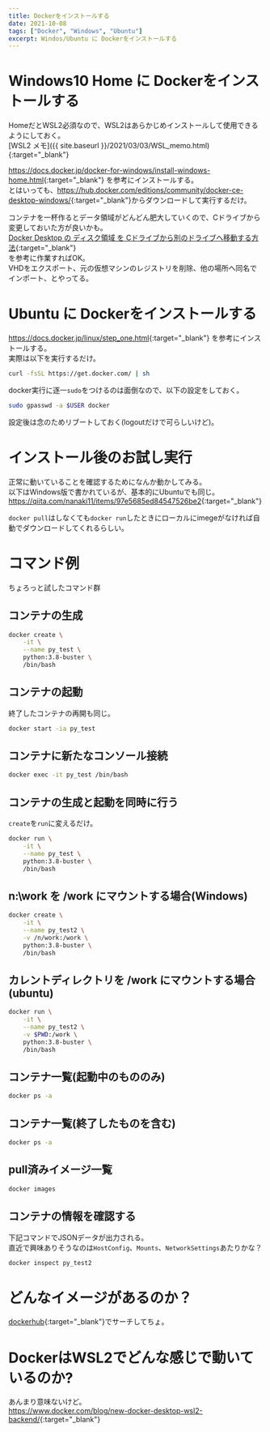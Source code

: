 ```yaml
---
title: Dockerをインストールする
date: 2021-10-08
tags: ["Docker", "Windows", "Ubuntu"]
excerpt: Windos/Ubuntu に Dockerをインストールする
---
```


# Windows10 Home に Dockerをインストールする
HomeだとWSL2必須なので、WSL2はあらかじめインストールして使用できるようにしておく。  
[WSL2 メモ]({{ site.baseurl }}/2021/03/03/WSL_memo.html){:target="_blank"}   

 <https://docs.docker.jp/docker-for-windows/install-windows-home.html>{:target="_blank"} を参考にインストールする。   
とはいっても、<https://hub.docker.com/editions/community/docker-ce-desktop-windows/>{:target="_blank"}からダウンロードして実行するだけ。  


コンテナを一杯作るとデータ領域がどんどん肥大していくので、Cドライブから変更しておいた方が良いかも。  
[Docker Desktop の ディスク領域 を Cドライブから別のドライブへ移動する方法](https://nosubject.io/windowsdocker-desktop-move-disk-image/){:target="_blank"}  
を参考に作業すればOK。  
VHDをエクスポート、元の仮想マシンのレジストリを削除、他の場所へ同名でインポート、とやってる。  


# Ubuntu に Dockerをインストールする
 <https://docs.docker.jp/linux/step_one.html>{:target="_blank"} を参考にインストールする。   
実際は以下を実行するだけ。  
```bash
curl -fsSL https://get.docker.com/ | sh
```

docker実行に逐一``sudo``をつけるのは面倒なので、以下の設定をしておく。  
```bash
sudo gpasswd -a $USER docker
```
設定後は念のためリブートしておく(logoutだけで可らしいけど)。  


# インストール後のお試し実行
正常に動いていることを確認するためになんか動かしてみる。  
以下はWindows版で書かれているが、基本的にUbuntuでも同じ。  
<https://qiita.com/nanaki11/items/97e5685ed84547526be2>{:target="_blank"}  

``docker pull``はしなくても``docker run``したときにローカルにimegeがなければ自動でダウンロードしてくれるらしい。  



# コマンド例
ちょろっと試したコマンド群
## コンテナの生成
```bash
docker create \
    -it \
    --name py_test \
    python:3.8-buster \
    /bin/bash
```

## コンテナの起動
終了したコンテナの再開も同じ。  
```bash
docker start -ia py_test
```

## コンテナに新たなコンソール接続
```bash
docker exec -it py_test /bin/bash
```

## コンテナの生成と起動を同時に行う
``create``を``run``に変えるだけ。  
```bash
docker run \
    -it \
    --name py_test \
    python:3.8-buster \
    /bin/bash
```


## n:\work を /work にマウントする場合(Windows)
```bash
docker create \
    -it \
    --name py_test2 \
    -v /n/work:/work \
    python:3.8-buster \
    /bin/bash
```

## カレントディレクトリを /work にマウントする場合(ubuntu)
```bash
docker run \
    -it \
    --name py_test2 \
    -v $PWD:/work \
    python:3.8-buster \
    /bin/bash
```

## コンテナ一覧(起動中のもののみ)
```bash
docker ps -a
```
## コンテナ一覧(終了したものを含む)
```bash
docker ps -a
```

## pull済みイメージ一覧
```bash
docker images
```

## コンテナの情報を確認する
下記コマンドでJSONデータが出力される。  
直近で興味ありそうなのは``HostConfig``、``Mounts``、``NetworkSettings``あたりかな？

```bash
docker inspect py_test2
```

# どんなイメージがあるのか？
[dockerhub](https://hub.docker.com/search?type=image){:target="_blank"}でサーチしてちょ。  

# DockerはWSL2でどんな感じで動いているのか?
あんまり意味ないけど。  
<https://www.docker.com/blog/new-docker-desktop-wsl2-backend/>{:target="_blank"}  
